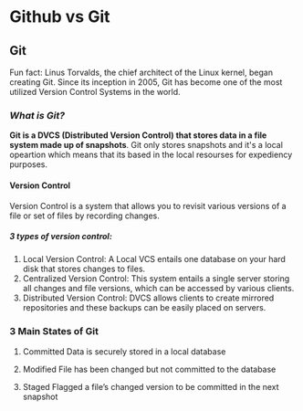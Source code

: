 # Github vs Git 
## Git 
Fun fact: Linus Torvalds, the chief architect of the Linux kernel, began creating Git. Since its inception in 2005, Git has become one of the most utilized Version Control Systems in the world.

### *What is Git?* 
**Git is a DVCS (Distributed Version Control) that stores data in a file system made up of snapshots**. Git only stores snapshots and it's a local opeartion which means that its based in the local resourses for expediency purposes.

#### Version Control 
Version Control is a system that allows you to revisit various versions of a file or set of files by recording changes. 
 
 ##### 3 types of version control: 
  1. Local Version Control: A Local VCS entails one database on your hard disk that stores changes to files.
  2. Centralized Version Control: This system entails a single server storing all changes and file versions, which can be accessed by various clients. 
  3. Distributed Version Control: DVCS allows clients to create mirrored repositories and these backups can be easily placed on servers. 

### 3 Main States of Git 
1. Committed
Data is securely stored in a local database

2. Modified
File has been changed but not committed to the database

3. Staged
Flagged a file’s changed version to be committed in the next snapshot

